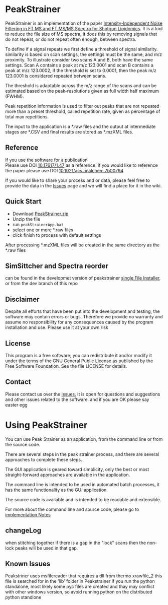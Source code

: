 PeakStrainer
=============

PeakStrainer is an implementation of the paper [Intensity-Independent Noise Filtering in FT MS and FT MS/MS Spectra for Shotgun Lipidomics](http://pubs.acs.org/doi/abs/10.1021/acs.analchem.7b00794).
It is a tool to reduce the file size of MS spectra,
it does this by removing signals that do not repeat,
or do not repeat often enough, between spectra.

To define if a signal repeats we first define a threshold of signal similarity.
similarity is based on scan settings, the settings must be the same, and m/z proximity.
To illustrate consider two scans A and B, both have the same settings.
Scan A contains a peak at m/z 123.0001 and scan B contains a peak at m/z 123.0002,
if the threshold is set to 0.0001, then the peak m/z 123.0001 is considered repeated between scans.

The threshold is adaptable across the m/z range of the scans 
and can be estimated based on the peak-resolutions given as full width half maximum (FWHM).

Peak repetition information is used to filter out peaks that are not repeated more than a preset threshold,
called repetition rate, given as percentage of total max repetitions.

The input to the application is a *.raw files and the output at intermediate stages are *.CSV 
and final results are stored as *.mzXML files.

Reference
-----------
If you use the software for a publication  
Please use DOI [10.17617/1.47](https://doi.org/10.17617/1.47) as a reference.
if you would like to reference the paper please use DOI [10.1021/acs.analchem.7b00794](http://pubs.acs.org/doi/abs/10.1021/acs.analchem.7b00794)

If you would like to share your process and or data, 
please feel free to provide the data in the [Issues](https://git.mpi-cbg.de/labShevchenko/PeakStrainer/issues) page and we will find a place for it in the wiki.

Quick Start
-----------
 - Download [PeakStrainer.zip](https://git.mpi-cbg.de/labShevchenko/PeakStrainer/blob/master/dist/peakStrainerApp.zip)
 - Unzip the file
 - run ```peakStrainerApp.bat```
 - select one or more *.raw files
 - click finish to process with default settings
 
 After processing *.mzXML files will be created in the same directory as the *.raw files

 SimSittcher and Spectra reorder
---------------------------------
can be found in the developmet version of peakstrainer [single File Installer](https://cloud.mpi-cbg.de/index.php/s/InlQPjd91QOTcNW),  
or from the dev branch of this repo
 
Disclaimer
-----------
Despite all efforts that have been put into the development and testing, the software may contain errors or bugs. Therefore we provide no warranty and assume no responsibility for any consequences caused by the program installation and use. Please use it at your own risk

License
--------
This program is a free software; you can redistribute it and/or modify it under the terms of the GNU General Public License as published by the Free Software Foundation. See the file LICENSE for details.

Contact
--------
Please contact us over the [Issues](https://git.mpi-cbg.de/labShevchenko/PeakStrainer/issues), It is open for questions and suggestions and other issues related to the software.
and if you are OK please say easter egg

Using PeakStrainer 
=================

You can use Peak Strainer as an application,
from the command line or from the source code.

There are several steps in the peak strainer process,
and there are several approaches to complete these steps.

The GUI application is geared toward simplicity,
only the best or most straight-forward approaches are available in the application.

The command line is intended to be used in automated batch processes,
it has the same functionality as the GUI application.

The source code is available and is intended to be readable and extensible.

For more about the command line and source code,
please go to [implementation Notes](Implementation_notes)

changeLog
----------
when stitching together if there is a gap in the "lock" scans then the non-lock peaks will be used in that gap.

Known Issues
------------
Peakstriner uses msfilereader that requires a dll from thermo xrawfile_2 this file is searched for in the 'lib' folder in Peakstrainer
if you run the python standalone, most likely some pyc files are created and thay may conflict with other windows version, so avoid running python on the distributed python standlone
 
